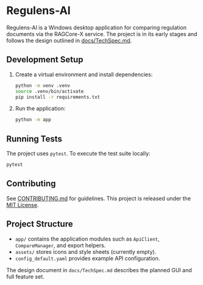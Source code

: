 # Regulens-AI

Regulens-AI is a Windows desktop application for comparing regulation documents via the RAGCore-X service. The project is in its early stages and follows the design outlined in [docs/TechSpec.md](docs/TechSpec.md).

## Development Setup

1. Create a virtual environment and install dependencies:
   ```bash
   python -m venv .venv
   source .venv/bin/activate
   pip install -r requirements.txt
   ```
2. Run the application:
   ```bash
   python -m app
   ```

## Running Tests

The project uses `pytest`. To execute the test suite locally:

```bash
pytest
```

## Contributing

See [CONTRIBUTING.md](CONTRIBUTING.md) for guidelines. This project is released under the [MIT License](LICENSE).

## Project Structure

- `app/` contains the application modules such as `ApiClient`, `CompareManager`, and export helpers.
- `assets/` stores icons and style sheets (currently empty).
- `config_default.yaml` provides example API configuration.

The design document in `docs/TechSpec.md` describes the planned GUI and full feature set.

